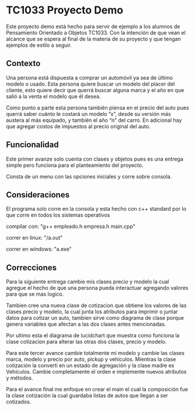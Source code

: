 # TC1033 Proyecto Demo
Este proyecto demo está hecho para servir de ejemplo a los alumnos de Pensamiento Orientado a Objetos TC1033. Con la intención de que vean el alcance que se espera al final de la materia de su proyecto y que tengan ejemplos de estilo a seguir. 

## Contexto

Una persona está dispuesta a comprar un automóvil ya sea de último modelo o usado. Esta persona quiere buscar un modelo del placer del cliente, esto quiere decir que querrá buscar alguna marca y el año en que salió a la venta el modelo que él desea.
 
Como punto a parte esta persona también piensa en el precio del auto pues querrá saber cuánto le costará un modelo “x”, desde su versión más austera al más equipado, y también el año “n” del carro. En adicional hay que agregar costos de impuestos al precio original del auto.


## Funcionalidad
Este primer avanze solo cuenta con clases y objetos pues es una entrega simple pero funciona para el planteamiento del proyecto.
  
Consta de un menu con las opciones iniciales y corre sobre consola.

## Consideraciones
El programa solo corre en la consola y esta hecho con c++ standard por lo que corre en todos los sistemas operativos

compilar con:
    "g++ empleado.h empresa.h main.cpp"
    
 correr en linux:
      "/a.out"
      
 correr en windows:
      "a.exe"
      
## Correcciones
Para la siguiente entrega cambie mis clases precio y modelo la cual agregue el hecho de que una persona pueda interactuar agregando valores para que se mas logico.

Tambien cree una nueva clase de cotizacion que obtiene los valores de las clases precio y modelo, la cual junta los atributos para imprimir o juntar datos para cotizar un auto, tambien sirve como diagrama de clase porque genera variables que afectan a las dos clases antes mencionadas. 

Por ultimo esta el diagrama de lucidchart que muestra como funciona la clase cotizacion para alterar las otras dos clases, precio y modelo.

Para este tercer avance cambie totalmente mi modelo y cambie las clases marca, modelo y precio por auto, pickup y vehículos. Mientras la clase cotización la convertí en un estado de agregación y la clase madre es Vehículos. Cambie completamente el orden e implemente nuevos atributos y métodos. 

Para el avance final me enfoque en crear el main el cual la composición fue la clase cotización la cual guardaba listas de autos que llegan a ser cotizados.